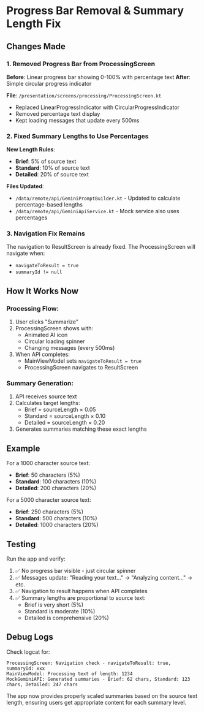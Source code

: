 # Progress Bar Removal & Summary Length Fix

## Changes Made

### 1. Removed Progress Bar from ProcessingScreen

**Before**: Linear progress bar showing 0-100% with percentage text
**After**: Simple circular progress indicator

**File**: `/presentation/screens/processing/ProcessingScreen.kt`
- Replaced LinearProgressIndicator with CircularProgressIndicator
- Removed percentage text display
- Kept loading messages that update every 500ms

### 2. Fixed Summary Lengths to Use Percentages

**New Length Rules**:
- **Brief**: 5% of source text
- **Standard**: 10% of source text  
- **Detailed**: 20% of source text

**Files Updated**:
- `/data/remote/api/GeminiPromptBuilder.kt` - Updated to calculate percentage-based lengths
- `/data/remote/api/GeminiApiService.kt` - Mock service also uses percentages

### 3. Navigation Fix Remains

The navigation to ResultScreen is already fixed. The ProcessingScreen will navigate when:
- `navigateToResult = true` 
- `summaryId != null`

## How It Works Now

### Processing Flow:
1. User clicks "Summarize"
2. ProcessingScreen shows with:
   - Animated AI icon
   - Circular loading spinner
   - Changing messages (every 500ms)
3. When API completes:
   - MainViewModel sets `navigateToResult = true`
   - ProcessingScreen navigates to ResultScreen

### Summary Generation:
1. API receives source text
2. Calculates target lengths:
   - Brief = sourceLength × 0.05
   - Standard = sourceLength × 0.10
   - Detailed = sourceLength × 0.20
3. Generates summaries matching these exact lengths

## Example

For a 1000 character source text:
- **Brief**: 50 characters (5%)
- **Standard**: 100 characters (10%)
- **Detailed**: 200 characters (20%)

For a 5000 character source text:
- **Brief**: 250 characters (5%)
- **Standard**: 500 characters (10%)
- **Detailed**: 1000 characters (20%)

## Testing

Run the app and verify:
1. ✅ No progress bar visible - just circular spinner
2. ✅ Messages update: "Reading your text..." → "Analyzing content..." → etc.
3. ✅ Navigation to result happens when API completes
4. ✅ Summary lengths are proportional to source text:
   - Brief is very short (5%)
   - Standard is moderate (10%)
   - Detailed is comprehensive (20%)

## Debug Logs

Check logcat for:
```
ProcessingScreen: Navigation check - navigateToResult: true, summaryId: xxx
MainViewModel: Processing text of length: 1234
MockGeminiAPI: Generated summaries - Brief: 62 chars, Standard: 123 chars, Detailed: 247 chars
```

The app now provides properly scaled summaries based on the source text length, ensuring users get appropriate content for each summary level.